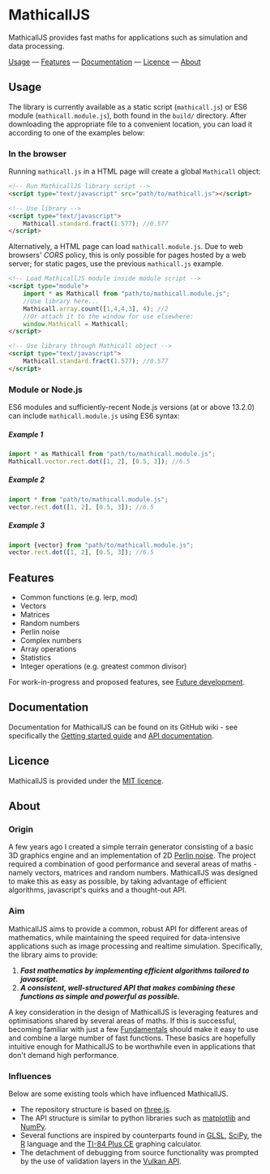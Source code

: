 # MathicallJS

MathicallJS provides fast maths for applications such as simulation and data processing.

[Usage](#usage) &mdash;
[Features](#features) &mdash;
[Documentation](#documentation) &mdash;
[Licence](#licence) &mdash;
[About](#about)

## Usage
The library is currently available as a static script (`mathicall.js`) or ES6 module (`mathicall.module.js`), both found in the `build/` directory. After downloading the appropriate file to a convenient location, you can load it according to one of the examples below:

### In the browser
Running `mathicall.js` in a HTML page will create a global `Mathicall` object:
```html
<!-- Run MathicallJS library script -->
<script type="text/javascript" src="path/to/mathicall.js"></script>

<!-- Use library -->
<script type="text/javascript">
	Mathicall.standard.fract(1.577); //0.577
</script>
```
Alternatively, a HTML page can load `mathicall.module.js`. Due to web browsers' _CORS_ policy, this is only possible for pages hosted by a web server; for static pages, use the previous `mathicall.js` example.
```html
<!-- Load MathicallJS module inside module script -->
<script type="module">
	import * as Mathicall from "path/to/mathicall.module.js";
	//Use library here...
	Mathicall.array.count([1,4,4,3], 4); //2
	//Or attach it to the window for use elsewhere:
	window.Mathicall = Mathicall;
</script>

<!-- Use library through Mathicall object -->
<script type="text/javascript">
	Mathicall.standard.fract(1.577); //0.577
</script>
```

### Module or Node.js
ES6 modules and sufficiently-recent Node.js versions (at or above 13.2.0) can include `mathicall.module.js` using ES6 syntax:
##### Example 1
```javascript
import * as Mathicall from "path/to/mathicall.module.js";
Mathicall.vector.rect.dot([1, 2], [0.5, 3]); //6.5
```
##### Example 2
```javascript
import * from "path/to/mathicall.module.js";
vector.rect.dot([1, 2], [0.5, 3]); //6.5
```
##### Example 3
```javascript
import {vector} from "path/to/mathicall.module.js";
vector.rect.dot([1, 2], [0.5, 3]); //6.5
```


## Features
- Common functions (e.g. lerp, mod)
- Vectors
- Matrices
- Random numbers
- Perlin noise
- Complex numbers
- Array operations
- Statistics
- Integer operations (e.g. greatest common divisor)

For work-in-progress and proposed features, see [Future development](https://github.com/PatGleeson101/mathicall.js/wiki/Future-development).


## Documentation
Documentation for MathicallJS can be found on its GitHub wiki - see specifically the [Getting started guide](https://github.com/PatGleeson101/mathicall.js/wiki/Getting-started) and [API documentation](https://github.com/PatGleeson101/mathicall.js/wiki/API-documentation).


## Licence
MathicallJS is provided under the [MIT licence](LICENCE).


## About
### Origin
A few years ago I created a simple terrain generator consisting of a basic 3D graphics engine and an implementation of 2D [Perlin noise](https://en.wikipedia.org/wiki/Perlin_noise). The project required a combination of good performance and several areas of maths - namely vectors, matrices and random numbers. MathicallJS was designed to make this as easy as possible, by taking advantage of efficient algorithms, javascript's quirks and a thought-out API.

### Aim
MathicallJS aims to provide a common, robust API for different areas of mathematics, while maintaining the speed required for data-intensive applications such as image processing and realtime simulation. Specifically, the library aims to provide:

1. _**Fast mathematics by implementing efficient algorithms tailored to javascript.**_
2. _**A consistent, well-structured API that makes combining these functions as simple and powerful as possible.**_

A key consideration in the design of MathicallJS is leveraging features and optimisations shared by several areas of maths. If this is successful, becoming familiar with just a few [Fundamentals](https://github.com/PatGleeson101/mathicall.js/wiki/Getting-started#Fundamentals) should make it easy to use and combine a large number of fast functions. These basics are hopefully intuitive enough for MathicallJS to be worthwhile even in applications that don't demand high performance.


### Influences
Below are some existing tools which have influenced MathicallJS.

- The repository structure is based on [three.js](https://github.com/mrdoob/three.js/).
- The API structure is similar to python libraries such as [matplotlib](https://matplotlib.org/) and [NumPy](https://numpy.org/).
- Several functions are inspired by counterparts found in [GLSL](https://en.wikipedia.org/wiki/OpenGL_Shading_Language), [SciPy](https://www.scipy.org/), the [R](https://www.r-project.org/) language and the [TI-84 Plus CE](https://education.ti.com/en-au/products/calculators/graphing-calculators/ti-84-plus-ce) graphing calculator.
- The detachment of debugging from source functionality was prompted by the use of validation layers in the [Vulkan API](https://en.wikipedia.org/wiki/Vulkan_(API)).